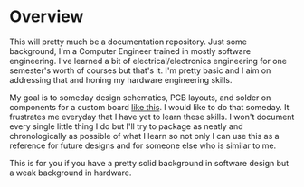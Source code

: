 # Overview
This will pretty much be a documentation repository. Just some background, I'm a Computer Engineer trained in mostly software engineering. I've learned a bit of electrical/electronics engineering for one semester's worth of courses but that's it. I'm pretty basic and I aim on addressing that and honing my hardware engineering skills.

My goal is to someday design schematics, PCB layouts, and solder on components for a custom board [like this](https://github.com/petit-miner/Blueberry-PI). I would like to do that someday. It frustrates me everyday that I have yet to learn these skills. I won't document every single little thing I do but I'll try to package as neatly and chronologically as possible of what I learn so not only I can use this as a reference for future designs and for someone else who is similar to me.

This is for you if you have a pretty solid background in software design but a weak background in hardware.
